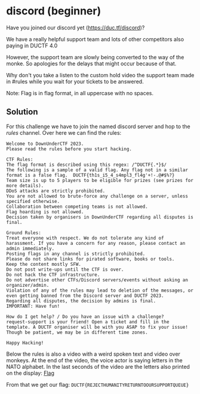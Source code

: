 # discord (beginner)
Have you joined our discord yet (https://duc.tf/discord)?

We have a really helpful support team and lots of other competitors also paying in DUCTF 4.0

However, the support team are slowly being converted to the way of the monke. So apologies for the delays that might occur because of that.

Why don't you take a listen to the custom hold video the support team made in #rules while you wait for your tickets to be answered.

Note: Flag is in flag format, in all uppercase with no spaces.

## Solution
For this challenge we have to join the named discord server and hop to the _rules_ channel. Over here we can find the rules:
```
Welcome to DownUnderCTF 2023.
Please read the rules before you start hacking.

CTF Rules:
The flag format is described using this regex: /^DUCTF{.*}$/
The following is a sample of a valid flag. Any flag not in a similar format is a false flag.  DUCTF{th1s_i5_4_s4mpl3_fl4g'+!-.@#$%?}
Team size is up to 5 players to be eligible for prizes (see prizes for more details).
DDoS attacks are strictly prohibited.
You are not allowed to brute-force any challenge on a server, unless specified otherwise.
Collaboration between competing teams is not allowed.
Flag hoarding is not allowed.
Decision taken by organisers in DownUnderCTF regarding all disputes is final.

Ground Rules:
Treat everyone with respect. We do not tolerate any kind of harassment. If you have a concern for any reason, please contact an admin immediately.
Posting flags in any channel is strictly prohibited.
Please do not share links for pirated software, books or tools.
Keep the content mostly SFW.
Do not post write-ups until the CTF is over.
Do not hack the CTF infrastructure.
Do not advertise other CTFs/Discord servers/events without asking an organizer/admin.
Violation of any of the rules may lead to deletion of the messages, or even getting banned from the Discord server and DUCTF 2023.
Regarding all disputes, the decision by admins is final.
IMPORTANT: Have fun!

How do I get help? / Do you have an issue with a challenge?
request-support is your friend! Open a ticket and fill in the template. A DUCTF organiser will be with you ASAP to fix your issue! Though be patient, we may be in different time zones.

Happy Hacking!
```

Below the rules is also a video with a weird spoken text and video over monkeys. At the end of the video, the voice actor is saying letters in the NATO alphabet. In the last seconds of the video are the letters also printed on the display:
[Flag](images/discord.png)

From that we get our flag: `DUCTF{REJECTHUMANITYRETURNTOOURSUPPORTQUEUE}`
